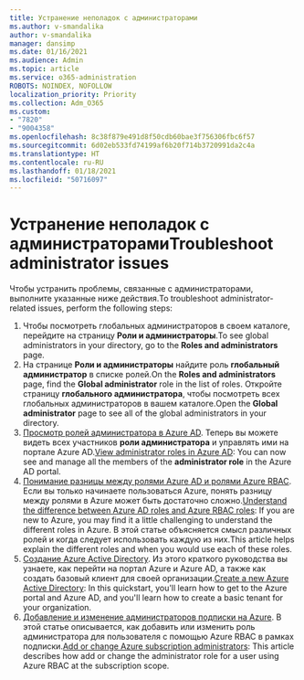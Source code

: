 ```yaml
---
title: Устранение неполадок с администраторами
ms.author: v-smandalika
author: v-smandalika
manager: dansimp
ms.date: 01/16/2021
ms.audience: Admin
ms.topic: article
ms.service: o365-administration
ROBOTS: NOINDEX, NOFOLLOW
localization_priority: Priority
ms.collection: Adm_O365
ms.custom:
- "7820"
- "9004358"
ms.openlocfilehash: 8c38f879e491d8f50cdb60bae3f756306fbc6f57
ms.sourcegitcommit: 6d02eb533fd74199af6b20f714b3720991da2c4a
ms.translationtype: HT
ms.contentlocale: ru-RU
ms.lasthandoff: 01/18/2021
ms.locfileid: "50716097"
---
```

# <a name="troubleshoot-administrator-issues"></a><span data-ttu-id="498f8-102">Устранение неполадок с администраторами</span><span class="sxs-lookup"><span data-stu-id="498f8-102">Troubleshoot administrator issues</span></span>

<span data-ttu-id="498f8-103">Чтобы устранить проблемы, связанные с администраторами, выполните указанные ниже действия.</span><span class="sxs-lookup"><span data-stu-id="498f8-103">To troubleshoot administrator-related issues, perform the following steps:</span></span>

1. <span data-ttu-id="498f8-104">Чтобы посмотреть глобальных администраторов в своем каталоге, перейдите на страницу **Роли и администраторы**.</span><span class="sxs-lookup"><span data-stu-id="498f8-104">To see global administrators in your directory, go to the **Roles and administrators** page.</span></span>
2. <span data-ttu-id="498f8-105">На странице **Роли и администраторы** найдите роль **глобальный администратор** в списке ролей.</span><span class="sxs-lookup"><span data-stu-id="498f8-105">On the **Roles and administrators** page, find the **Global administrator** role in the list of roles.</span></span> <span data-ttu-id="498f8-106">Откройте страницу **глобального администратора**, чтобы посмотреть всех глобальных администраторов в вашем каталоге.</span><span class="sxs-lookup"><span data-stu-id="498f8-106">Open the **Global administrator** page to see all of the global administrators in your directory.</span></span>
3. <span data-ttu-id="498f8-107">[Просмотр ролей администратора в Azure AD](https://docs.microsoft.com/azure/active-directory/roles/manage-roles-portal). Теперь вы можете видеть всех участников **роли администратора** и управлять ими на портале Azure AD.</span><span class="sxs-lookup"><span data-stu-id="498f8-107">[View administrator roles in Azure AD](https://docs.microsoft.com/azure/active-directory/roles/manage-roles-portal): You can now see and manage all the members of the **administrator role** in the Azure AD portal.</span></span>
4. <span data-ttu-id="498f8-108">[Понимание разницы между ролями Azure AD и ролями Azure RBAC](https://docs.microsoft.com/azure/role-based-access-control/rbac-and-directory-admin-roles). Если вы только начинаете пользоваться Azure, понять разницу между ролями в Azure может быть достаточно сложно.</span><span class="sxs-lookup"><span data-stu-id="498f8-108">[Understand the difference between Azure AD roles and Azure RBAC roles](https://docs.microsoft.com/azure/role-based-access-control/rbac-and-directory-admin-roles): If you are new to Azure, you may find it a little challenging to understand the different roles in Azure.</span></span> <span data-ttu-id="498f8-109">В этой статье объясняется смысл различных ролей и когда следует использовать каждую из них.</span><span class="sxs-lookup"><span data-stu-id="498f8-109">This article helps explain the different roles and when you would use each of these roles.</span></span>
5. <span data-ttu-id="498f8-110">[Создание Azure Active Directory](https://docs.microsoft.com/azure/active-directory/fundamentals/active-directory-access-create-new-tenant). Из этого краткого руководства вы узнаете, как перейти на портал Azure и Azure AD, а также как создать базовый клиент для своей организации.</span><span class="sxs-lookup"><span data-stu-id="498f8-110">[Create a new Azure Active Directory](https://docs.microsoft.com/azure/active-directory/fundamentals/active-directory-access-create-new-tenant): In this quickstart, you'll learn how to get to the Azure portal and Azure AD, and you'll learn how to create a basic tenant for your organization.</span></span>
6. <span data-ttu-id="498f8-111">[Добавление и изменение администраторов подписки на Azure](https://docs.microsoft.com/azure/cost-management-billing/manage/add-change-subscription-administrator). В этой статье описывается, как добавить или изменить роль администратора для пользователя с помощью Azure RBAC в рамках подписки.</span><span class="sxs-lookup"><span data-stu-id="498f8-111">[Add or change Azure subscription administrators](https://docs.microsoft.com/azure/cost-management-billing/manage/add-change-subscription-administrator): This article describes how add or change the administrator role for a user using Azure RBAC at the subscription scope.</span></span>
